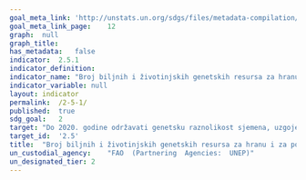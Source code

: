```yaml
---	
goal_meta_link:	'http://unstats.un.org/sdgs/files/metadata-compilation/Metadata-Goal-2.pdf'
goal_meta_link_page:	12
graph:	null
graph_title:	
has_metadata:	false
indicator:	2.5.1
indicator_definition:	
indicator_name:	"Broj biljnih i životinjskih genetskih resursa za hranu i za poljoprivredu, srednjeročno ili dugoročno osigurani u odgovarajučim institucijama (uvjetima)"
indicator_variable:	null
layout:	indicator
permalink:	/2-5-1/
published:	true  
sdg_goal:	2
target:	"Do 2020. godine održavati genetsku raznolikost sjemena, uzgojenih biljaka te uzgojenih i pripitomljenih životinja i njihovih srodnih divljih vrsta, uključujući dobro upravljaneraznovrsnim sjemenskim i biljnim banke na nacionalnoj, regionalnoj i međunarodnoj razini te promicati  pravedan i ravnopravnan  pristup i dijeljenje koristi koje proizlaze iz korištenja genetskih resursa i povezanih tradicionalnih znanja, kako su međunarodno dogovoreni"
target_id:	'2.5'
title:	"Broj biljnih i životinjskih genetskih resursa za hranu i za poljoprivredu, srednjeročno ili dugoročno osigurani u odgovarajućim institucijama (uvjetima)"
un_custodial_agency:	"FAO  (Partnering  Agencies:  UNEP)"
un_designated_tier:	2
---	
```


